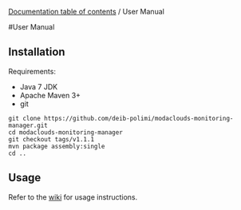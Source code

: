 [Documentation table of contents](TOC.md) / User Manual

#User Manual

## Installation

Requirements:
* Java 7 JDK
* Apache Maven 3+
* git

```
git clone https://github.com/deib-polimi/modaclouds-monitoring-manager.git
cd modaclouds-monitoring-manager
git checkout tags/v1.1.1
mvn package assembly:single
cd ..
```

## Usage

Refer to the [wiki](https://github.com/deib-polimi/modaclouds-monitoring-manager/wiki) for usage instructions.
